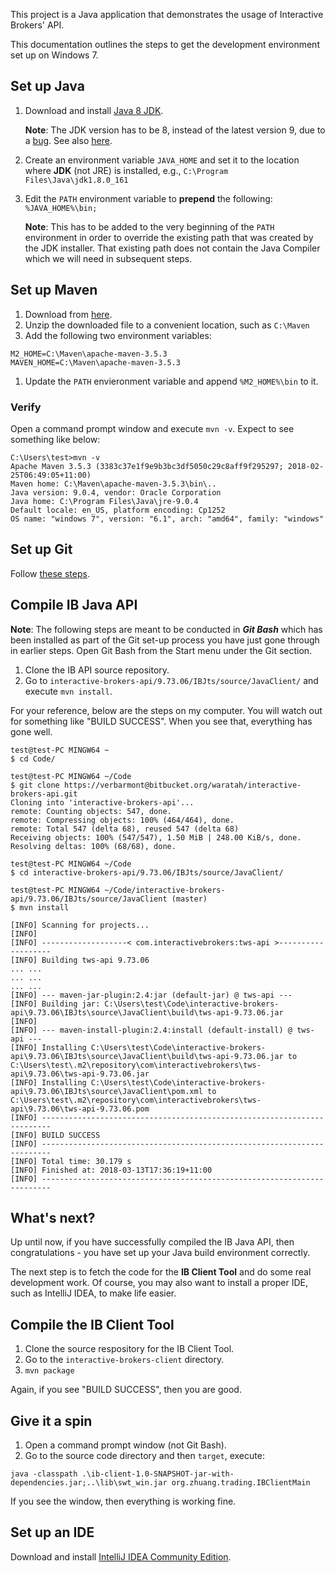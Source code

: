 This project is a Java application that demonstrates the usage of Interactive Brokers' API.

This documentation outlines the steps to get the development environment set up on Windows 7.

## Set up Java
1. Download and install [Java 8 JDK](http://www.oracle.com/technetwork/java/javase/downloads/jdk8-downloads-2133151.html).

	**Note**: The JDK version has to be 8, instead of the latest version 9, due to a [bug](https://github.com/spring-projects/spring-boot/issues/11042). See also [here](https://jira.spring.io/browse/SPR-15859).

1. Create an environment variable ``JAVA_HOME`` and set it to the location where **JDK** (not JRE) is installed, e.g., ``C:\Program Files\Java\jdk1.8.0_161``
1. Edit the ``PATH`` environment variable to **prepend** the following: 
``%JAVA_HOME%\bin;``

	**Note**: This has to be added to the very beginning of the ``PATH`` environment in order to override the existing path that was created by the JDK installer. That existing path does not contain the Java Compiler which we will need in subsequent steps.

## Set up Maven
1. Download from [here](http://mirror.intergrid.com.au/apache/maven/maven-3/3.5.3/binaries/apache-maven-3.5.3-bin.zip).
1. Unzip the downloaded file to a convenient location, such as ``C:\Maven``
1. Add the following two environment variables:
 ```
 M2_HOME=C:\Maven\apache-maven-3.5.3
 MAVEN_HOME=C:\Maven\apache-maven-3.5.3
 ```
1. Update the ``PATH`` envieronment variable and append ``%M2_HOME%\bin`` to it.

### Verify
Open a command prompt window and execute ``mvn -v``. Expect to see something like below:

```
C:\Users\test>mvn -v
Apache Maven 3.5.3 (3383c37e1f9e9b3bc3df5050c29c8aff9f295297; 2018-02-25T06:49:05+11:00)
Maven home: C:\Maven\apache-maven-3.5.3\bin\..
Java version: 9.0.4, vendor: Oracle Corporation
Java home: C:\Program Files\Java\jre-9.0.4
Default locale: en_US, platform encoding: Cp1252
OS name: "windows 7", version: "6.1", arch: "amd64", family: "windows"
```
## Set up Git
Follow [these steps](https://www.atlassian.com/git/tutorials/install-git#windows).

## Compile IB Java API
**Note**: The following steps are meant to be conducted in _**Git Bash**_ which has been installed as part of the Git set-up process you have just gone through in earlier steps. Open Git Bash from the Start menu under the Git section.

1. Clone the IB API source repository.
1. Go to ``interactive-brokers-api/9.73.06/IBJts/source/JavaClient/`` and execute ``mvn install``.

For your reference, below are the steps on my computer. You will watch out for something like "BUILD SUCCESS". When you see that, everything has gone well.

```
test@test-PC MINGW64 ~
$ cd Code/

test@test-PC MINGW64 ~/Code
$ git clone https://verbarmont@bitbucket.org/waratah/interactive-brokers-api.git
Cloning into 'interactive-brokers-api'...
remote: Counting objects: 547, done.
remote: Compressing objects: 100% (464/464), done.
remote: Total 547 (delta 68), reused 547 (delta 68)
Receiving objects: 100% (547/547), 1.50 MiB | 248.00 KiB/s, done.
Resolving deltas: 100% (68/68), done.

test@test-PC MINGW64 ~/Code
$ cd interactive-brokers-api/9.73.06/IBJts/source/JavaClient/

test@test-PC MINGW64 ~/Code/interactive-brokers-api/9.73.06/IBJts/source/JavaClient (master)
$ mvn install

[INFO] Scanning for projects...
[INFO]
[INFO] -------------------< com.interactivebrokers:tws-api >-------------------
[INFO] Building tws-api 9.73.06
... ...
... ...
... ...
[INFO] --- maven-jar-plugin:2.4:jar (default-jar) @ tws-api ---
[INFO] Building jar: C:\Users\test\Code\interactive-brokers-api\9.73.06\IBJts\source\JavaClient\build\tws-api-9.73.06.jar
[INFO]
[INFO] --- maven-install-plugin:2.4:install (default-install) @ tws-api ---
[INFO] Installing C:\Users\test\Code\interactive-brokers-api\9.73.06\IBJts\source\JavaClient\build\tws-api-9.73.06.jar to C:\Users\test\.m2\repository\com\interactivebrokers\tws-api\9.73.06\tws-api-9.73.06.jar
[INFO] Installing C:\Users\test\Code\interactive-brokers-api\9.73.06\IBJts\source\JavaClient\pom.xml to C:\Users\test\.m2\repository\com\interactivebrokers\tws-api\9.73.06\tws-api-9.73.06.pom
[INFO] ------------------------------------------------------------------------
[INFO] BUILD SUCCESS
[INFO] ------------------------------------------------------------------------
[INFO] Total time: 30.179 s
[INFO] Finished at: 2018-03-13T17:36:19+11:00
[INFO] ------------------------------------------------------------------------
```

## What's next?
Up until now, if you have successfully compiled the IB Java API, then congratulations - you have set up your Java build environment correctly.

The next step is to fetch the code for the **IB Client Tool** and do some real development work. Of course, you may also want to install a proper IDE, such as IntelliJ IDEA, to make life easier. 

## Compile the IB Client Tool
1. Clone the source respository for the IB Client Tool.
1. Go to the ``interactive-brokers-client`` directory.
1. ``mvn package``

Again, if you see "BUILD SUCCESS", then you are good.

## Give it a spin
1. Open a command prompt window (not Git Bash).
1. Go to the source code directory and then ``target``, execute:
 ```
 java -classpath .\ib-client-1.0-SNAPSHOT-jar-with-dependencies.jar;..\lib\swt_win.jar org.zhuang.trading.IBClientMain
 ```

If you see the window, then everything is working fine.
	
## Set up an IDE
Download and install [IntelliJ IDEA Community Edition](https://www.jetbrains.com/idea/download/download-thanks.html?platform=windows&code=IIC).